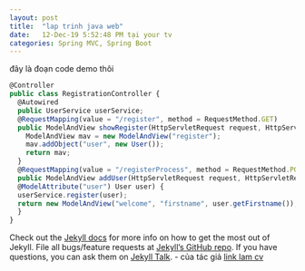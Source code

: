 ```yaml
---
layout: post
title:  "lap trinh java web"
date:   ‎12-‎Dec-‎19 5:52:48 PM tại your tv
categories: Spring MVC, Spring Boot
---
```

đây là đoạn code demo thôi
```javascript
@Controller
public class RegistrationController {
  @Autowired
  public UserService userService;
  @RequestMapping(value = "/register", method = RequestMethod.GET)
  public ModelAndView showRegister(HttpServletRequest request, HttpServletResponse response) {
    ModelAndView mav = new ModelAndView("register");
    mav.addObject("user", new User());
    return mav;
  }
  @RequestMapping(value = "/registerProcess", method = RequestMethod.POST)
  public ModelAndView addUser(HttpServletRequest request, HttpServletResponse response,
  @ModelAttribute("user") User user) {
  userService.register(user);
  return new ModelAndView("welcome", "firstname", user.getFirstname());
  }
}
```

Check out the [Jekyll docs][jekyll-docs] for more info on how to get the most out of Jekyll. File all bugs/feature requests at [Jekyll’s GitHub repo][jekyll-gh]. If you have questions, you can ask them on [Jekyll Talk][jekyll-talk]. - của tác giả [link lam cv][link-lam-cv]

[jekyll-docs]: https://jekyllrb.com/docs/home
[jekyll-gh]:   https://github.com/jekyll/jekyll
[jekyll-talk]: https://talk.jekyllrb.com/
[link-lam-cv]: https://viblo.asia/p/hoc-va-lam-website-trong-vong-30-phut-voi-github-YWOZrzMyZQ0

